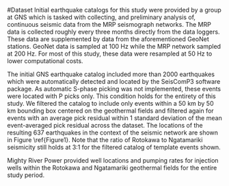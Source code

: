 #Dataset
Initial earthquake catalogs for this study were provided by a group at GNS which is tasked with collecting, and preliminary analysis of, continuous seismic data from the MRP seismograph networks. The MRP data is collected roughly every three months directly from the data loggers. These data are supplemented by data from the aforementioned GeoNet stations. GeoNet data is sampled at 100 Hz while the MRP network sampled at 200 Hz. For most of this study, these data were resampled at 50 Hz to lower computational costs.

The initial GNS earthquake catalog included more than 2000 earthquakes which were automatically detected and located by the SeisComP3 software package. As automatic S-phase picking was not implemented, these events were located with P picks only. This condition holds for the entirety of this study. We filtered the catalog to include only events within a 50 km by 50 km bounding box centered on the geothermal fields and filtered again for events with an average pick residual within 1 standard deviation of the mean event-averaged pick residual across the dataset. The locations of the resulting 637 earthquakes in the context of the seismic network are shown in Figure \ref{Figure1}. Note that the ratio of Rotokawa to Ngatamariki seismicity still holds at 3:1 for the filtered catalog of template events shown.

Mighty River Power provided well locations and pumping rates for injection wells within the Rotokawa and Ngatamariki geothermal fields for the entire study period.